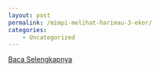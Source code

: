 ```yaml
---
layout: post
permalink: /mimpi-melihat-harimau-3-ekor/
categories:
    - Uncategorized
---
```


[Baca Selengkapnya](/06)